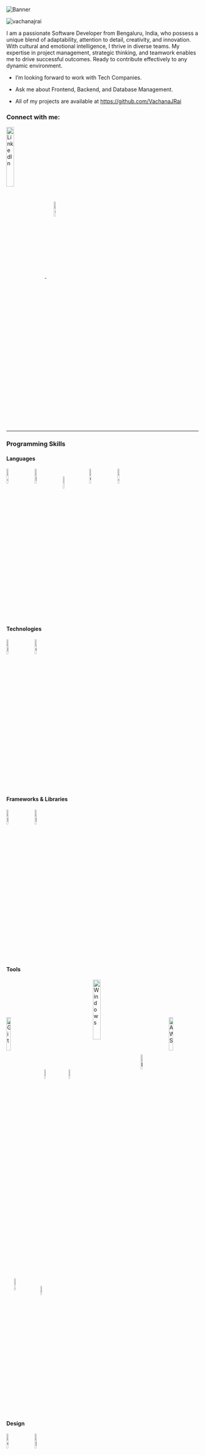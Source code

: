 ![Banner](https://github.com/VachanaJRai/VachanaJRai/assets/138142357/6a4e4c02-fcd9-4315-ab3e-f3fd6f0c617a)
<p align="left"> <img src="https://komarev.com/ghpvc/?username=vachanajrai&label=Profile%20views&color=0e75b6&style=flat" alt="vachanajrai" /> </p>
<p> I am a passionate Software Developer from Bengaluru, India, who possess a unique blend of adaptability, attention to detail, creativity, and innovation. With cultural and emotional intelligence, I thrive in diverse teams. My expertise in project management, strategic thinking, and teamwork enables me to drive successful outcomes. Ready to contribute effectively to any dynamic environment.<p>

- I’m looking forward to work with Tech Companies.

- Ask me about Frontend, Backend, and Database Management.
  
- All of my projects are available at https://github.com/VachanaJRai

<h3 align="left">Connect with me:</h3>
<p align="left">
  <a href="https://www.linkedin.com/in/vachana-j-rai-a84451281/" target="_blank">
    <img align="center" src="https://upload.wikimedia.org/wikipedia/commons/thumb/a/aa/LinkedIn_2021.svg/300px-LinkedIn_2021.svg.png" alt="LinkedIn" width="20%" />
  </a>
  &nbsp;&nbsp;&nbsp;&nbsp;
  <a href="mailto:vachanajrai@gmail.com" target="_blank">
    <img align="center" src="https://upload.wikimedia.org/wikipedia/commons/thumb/7/7e/Gmail_icon_%282020%29.svg/150px-Gmail_icon_%282020%29.svg.png" alt="Gmail" width="10%" />
  </a>
</p>
<hr>
<h3 align="left">Programming Skills</h3>
<h4 align="left">Languages</h4>
<p align="left">
  <a >
  <img align="center" src="https://cdn.jsdelivr.net/gh/devicons/devicon/icons/java/java-original-wordmark.svg" alt="Java" width="10%"/>
  </a>
  &nbsp;&nbsp;&nbsp;&nbsp;
  <a >
    <img align="center" src="https://cdn.jsdelivr.net/gh/devicons/devicon/icons/python/python-original-wordmark.svg" alt="Python" width="10%" />
  </a>
  &nbsp;&nbsp;&nbsp;&nbsp;
  <a >
    <img align="center" src="https://upload.wikimedia.org/wikipedia/commons/thumb/1/18/C_Programming_Language.svg/926px-C_Programming_Language.svg.png" alt="C" width="9%" />
  </a>
  &nbsp;&nbsp;&nbsp;&nbsp;
  <a >
    <img align="center" src="https://cdn.jsdelivr.net/gh/devicons/devicon/icons/cplusplus/cplusplus-original.svg" alt="C++" width="10%" />
  </a>
  &nbsp;&nbsp;&nbsp;&nbsp;
  <a >
    <img align="center" src="https://cdn.jsdelivr.net/gh/devicons/devicon/icons/javascript/javascript-original.svg" alt="JavaScript" width="10%" />
  </a>
  &nbsp;&nbsp;&nbsp;&nbsp;
 </p>

<h4 align="left">Technologies</h4>
<p align="left">
  <a >
    <img align="center" src="https://cdn.jsdelivr.net/gh/devicons/devicon/icons/html5/html5-original-wordmark.svg" alt="HTML5" width="10%" />
  </a>
  &nbsp;&nbsp;&nbsp;&nbsp;
<a >
    <img align="center" src="https://cdn.jsdelivr.net/gh/devicons/devicon/icons/css3/css3-original-wordmark.svg" alt="CSS3" width="10%" />
  </a>
  &nbsp;&nbsp;&nbsp;&nbsp;
</p>

<h4 align="left">Frameworks & Libraries</h4>
<p align="left">
  <a >
    <img align="center" src="https://cdn.jsdelivr.net/gh/devicons/devicon/icons/react/react-original-wordmark.svg" alt="React" width="10%" />
  </a>
  &nbsp;&nbsp;&nbsp;&nbsp;
<a >
    <img align="center" src="https://cdn.jsdelivr.net/gh/devicons/devicon/icons/django/django-plain.svg" alt="Django" width="10%" />
  </a>
  &nbsp;&nbsp;&nbsp;&nbsp;
</p>

<h4 align="left">Tools</h4>
<p align="left">
  <a >
    <img align="center" src="https://upload.wikimedia.org/wikipedia/commons/thumb/e/e0/Git-logo.svg/225px-Git-logo.svg.png" alt="Git" width="15%" />
  </a>
  &nbsp;&nbsp;&nbsp;&nbsp;
<a >
    <img align="center" src="https://cdn.jsdelivr.net/gh/devicons/devicon/icons/visualstudio/visualstudio-plain.svg" alt="Visual Studio" width="8%" />
  </a>
  &nbsp;&nbsp;&nbsp;&nbsp;
<a >
    <img align="center" src="https://cdn.jsdelivr.net/gh/devicons/devicon/icons/jupyter/jupyter-original-wordmark.svg" alt="Jupyter" width="8%" />
  </a>
  &nbsp;&nbsp;&nbsp;&nbsp;
  <a >
    <img align="center" src="https://upload.wikimedia.org/wikipedia/commons/thumb/e/e2/Windows_logo_and_wordmark_-_2021.svg/375px-Windows_logo_and_wordmark_-_2021.svg.png" alt="Windows" width="20%" />
  </a>
  &nbsp;&nbsp;&nbsp;&nbsp;
<a >
    <img align="center" src="https://cdn.jsdelivr.net/gh/devicons/devicon/icons/mysql/mysql-original-wordmark.svg" alt="MySQL" width="10%" />
  </a>
  &nbsp;&nbsp;&nbsp;&nbsp;
  <a >
    <img align="center" src="https://cdn.jsdelivr.net/gh/devicons/devicon/icons/amazonwebservices/amazonwebservices-original-wordmark.svg" alt="AWS" width="15%" />
  </a>
  &nbsp;&nbsp;&nbsp;&nbsp;
  <a >
    <img align="center" src="https://cdn.jsdelivr.net/gh/devicons/devicon/icons/chrome/chrome-original-wordmark.svg" alt="Chrome" width="9%" />
  </a>
  &nbsp;&nbsp;&nbsp;&nbsp;
  <a >
    <img align="center" src="https://upload.wikimedia.org/wikipedia/commons/thumb/f/f6/Edge_Logo_2019.svg/150px-Edge_Logo_2019.svg.png" alt="Edge" width="8%" />
  </a>
  &nbsp;&nbsp;&nbsp;&nbsp;
</p>
<h4 align="left">Design</h4>
<p align="left">
  <a >
    <img align="center" src="https://cdn.jsdelivr.net/gh/devicons/devicon/icons/canva/canva-original.svg" alt="Canva" width="10%" />
  </a>
  &nbsp;&nbsp;&nbsp;&nbsp;
<a >
    <img align="center" src="https://cdn.jsdelivr.net/gh/devicons/devicon/icons/figma/figma-original.svg" alt="Figma" width="10%" />
  </a>
  &nbsp;&nbsp;&nbsp;&nbsp;
</p>
<h4 align="left">Productivity</h4>
<p align="left">
  <a >
    <img align="center" src="https://upload.wikimedia.org/wikipedia/commons/thumb/f/fd/Microsoft_Office_Word_%282019%E2%80%93present%29.svg/180px-Microsoft_Office_Word_%282019%E2%80%93present%29.svg.png" alt="Word" width="10%" />
  </a>
  &nbsp;&nbsp;&nbsp;&nbsp;
<a >
    <img align="center" src="https://upload.wikimedia.org/wikipedia/commons/thumb/3/34/Microsoft_Office_Excel_%282019%E2%80%93present%29.svg/180px-Microsoft_Office_Excel_%282019%E2%80%93present%29.svg.png" alt="Excel" width="10%" />
  </a>
  &nbsp;&nbsp;&nbsp;&nbsp;
  <a >
    <img align="center" src="https://upload.wikimedia.org/wikipedia/commons/thumb/0/0d/Microsoft_Office_PowerPoint_%282019%E2%80%93present%29.svg/180px-Microsoft_Office_PowerPoint_%282019%E2%80%93present%29.svg.png" alt="Powerpoint" width="10%" />
  </a>
  &nbsp;&nbsp;&nbsp;&nbsp;
</p>
<br> <hr>

<p><img align="left" src="https://github-readme-stats.vercel.app/api/top-langs?username=vachanajrai&show_icons=true&locale=en&layout=compact" alt="vachanajrai" /></p>
<br> <br> <br> <br>

<p><img align="center" src="https://github-readme-stats.vercel.app/api?username=vachanajrai&show_icons=true&locale=en" alt="vachanajrai" /></p> 

<p><img align="center" src="https://github-readme-streak-stats.herokuapp.com/?user=vachanajrai&" alt="vachanajrai" /></p>

